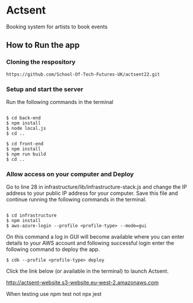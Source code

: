 # Actsent

Booking system for artists to book events 

## How to Run the app 

### Cloning the respository

`https://github.com/School-Of-Tech-Futures-UK/actsent22.git`

### Setup and start the server

Run the following commands in the terminal 

``` 

$ cd back-end
$ npm install
$ node local.js
$ cd ..

$ cd front-end
$ npm install
$ npm run build 
$ cd ..

```
### Allow access on your computer and Deploy
Go to line 28 in infrastructure/lib/infrastructure-stack.js and change the IP address to your public IP address for your computer. Save this file and continue running the following commands in the terminal.

```

$ cd infrastructure
$ npm install
$ aws-azure-login --profile <profile-type> --mode=gui

```
On this command a log in GUI will become available where you can enter details to your AWS account and following successful login enter the following command to deploy the app.

```
$ cdk --profile <profile-type> deploy
```

Click the link below (or available in the terminal) to launch Actsent.

http://actsent-website.s3-website.eu-west-2.amazonaws.com


When testing use npm test not npx jest 



